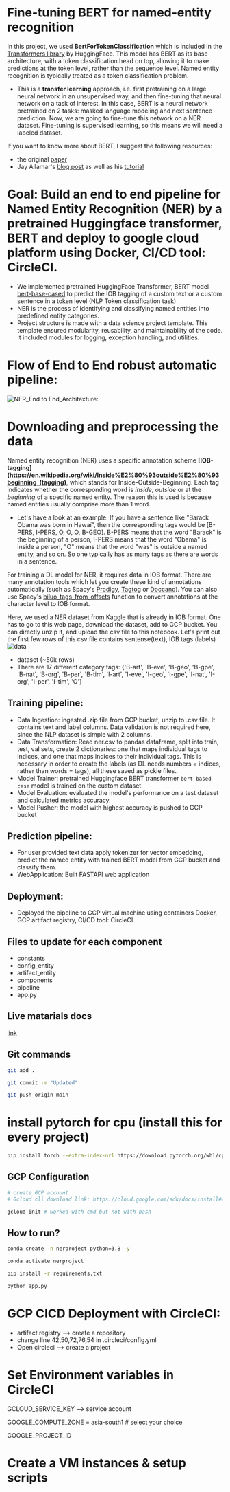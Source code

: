 # **Fine-tuning BERT for named-entity recognition**

In this project, we used **BertForTokenClassification** which is included in the [Transformers library](https://github.com/huggingface/transformers) by HuggingFace. This model has BERT as its base architecture, with a token classification head on top, allowing it to make predictions at the token level, rather than the sequence level. Named entity recognition is typically treated as a token classification problem.
- This is a **transfer learning** approach, i.e. first pretraining on a large neural network in an unsupervised way, and then fine-tuning that neural network on a task of interest. In this case, BERT is a neural network pretrained on 2 tasks: masked language modeling and next sentence prediction. Now, we are going to fine-tune this network on a NER dataset. Fine-tuning is supervised learning, so this means we will need a labeled dataset.

If you want to know more about BERT, I suggest the following resources:
* the original [paper](https://arxiv.org/abs/1810.04805)
* Jay Allamar's [blog post](http://jalammar.github.io/illustrated-bert/) as well as his [tutorial](http://jalammar.github.io/a-visual-guide-to-using-bert-for-the-first-time/)

# Goal: Build an end to end pipeline for Named Entity Recognition (NER) by a pretrained Huggingface transformer, BERT and deploy to google cloud platform using Docker, CI/CD tool: CircleCI. 
- We implemented pretrained HuggingFace Transformer, BERT model [bert-base-cased](https:huggingface.co/google-bert/bert-base-cased) to predict the IOB tagging of a custom text or a custom sentence in a token level (NLP Token classification task)
- NER is the process of identifying and classifying named entities into predefined entity categories.
- Project structure is made with a data science project template. This template ensured modularity, reusability, and maintainability of the code. It included modules for logging, exception handling, and utilities.

# Flow of End to End robust automatic pipeline:

![NER_End to End_Architexture](https://github.com/malleswarigelli/NameEntityRecoginition/assets/84688050/99ccaee1-35f3-49b9-9492-bf4f9e8b9f00): 
# **Downloading and preprocessing the data**
Named entity recognition (NER) uses a specific annotation scheme **[IOB-tagging](https://en.wikipedia.org/wiki/Inside%E2%80%93outside%E2%80%93beginning_(tagging)**, which stands for Inside-Outside-Beginning. Each tag indicates whether the corresponding word is *inside*, *outside* or at the *beginning* of a specific named entity. The reason this is used is because named entities usually comprise more than 1 word. 

- Let's have a look at an example. If you have a sentence like "Barack Obama was born in Hawaï", then the corresponding tags would be   [B-PERS, I-PERS, O, O, O, B-GEO]. B-PERS means that the word "Barack" is the beginning of a person, I-PERS means that the word "Obama" is inside a person, "O" means that the word "was" is outside a named entity, and so on. So one typically has as many tags as there are words in a sentence.

For training a DL model for NER, it requires data in IOB format. There are many annotation tools which let you create these kind of annotations automatically (such as Spacy's [Prodigy](https://prodi.gy/), [Tagtog](https://docs.tagtog.net/) or [Doccano](https://github.com/doccano/doccano)). You can also use Spacy's [biluo_tags_from_offsets](https://spacy.io/api/goldparse#biluo_tags_from_offsets) function to convert annotations at the character level to IOB format.

Here, we used a NER dataset from Kaggle that is already in IOB format. One has to go to this web page, download the dataset, add to GCP bucket. You can directly unzip it, and upload the csv file to this notebook. Let's print out the first few rows of this csv file contains sentense(text), IOB tags (labels)
![data](https://github.com/malleswarigelli/NameEntityRecoginition/assets/84688050/384f6f57-d36c-41bd-9e53-0f18f3742341)
- dataset (~50k rows)
- There are 17 different category tags: {'B-art', 'B-eve', 'B-geo', 'B-gpe', 'B-nat', 'B-org', 'B-per', 'B-tim', 'I-art', 'I-eve', 'I-geo', 'I-gpe', 'I-nat', 'I-org', 'I-per', 'I-tim', 'O'}

## Training pipeline:
- Data Ingestion: ingested .zip file from GCP bucket, unzip to .csv file. It contains text and label columns. Data validation is not required here, since the NLP dataset is simple with 2 columns.
- Data Transformation: Read ner.csv to pandas dataframe, split into train, test, val sets, create 2 dictionaries: one that maps individual tags to indices, and one that maps indices to their individual tags. This is necessary in order to create the labels (as DL needs numbers = indices, rather than words = tags), all these saved as pickle files.
- Model Trainer: pretrained Huggingface BERT transformer `bert-based-case` model is trained on the custom dataset. 
- Model Evaluation: evaluated the model's performance on a test dataset and calculated metrics accuracy.
- Model Pusher: the model with highest accuracy is pushed to GCP bucket 
## Prediction pipeline: 
- For user provided text data apply tokenizer for vector embedding, predict the named entity with trained BERT model from GCP bucket and classify them.  
- WebApplication: Built FASTAPI web application
## Deployment: 
- Deployed the pipeline to GCP virtual machine using containers Docker, GCP artifact registry, CI/CD tool: CircleCI


## Files to update for each component
 - constants
 - config_entity
 - artifact_entity
 - components
 - pipeline
 - app.py



## Live matarials docs

[link](https://docs.google.com/document/d/1UFiHnyKRqgx8Lodsvdzu58LbVjdWHNf-uab2WmhE0A4/edit?usp=sharing)


## Git commands

```bash
git add .

git commit -m "Updated"

git push origin main
```

# install pytorch for cpu (install this for every project)
```bash
pip install torch --extra-index-url https://download.pytorch.org/whl/cpu
```

## GCP Configuration

```bash
# create GCP account
# Gcloud cli download link: https://cloud.google.com/sdk/docs/install#windows

gcloud init # worked with cmd but not with bash
```


## How to run?

```bash
conda create -n nerproject python=3.8 -y
```

```bash
conda activate nerproject
```

```bash
pip install -r requirements.txt
```

```bash
python app.py
```
# GCP CICD Deployment with CircleCI:
- artifact registry --> create a repository
- change line 42,50,72,76,54 in .circleci/config.yml
- Open circleci --> create a project


# Set Environment variables in CircleCI
GCLOUD_SERVICE_KEY --> service account

GOOGLE_COMPUTE_ZONE = asia-south1 # select your choice

GOOGLE_PROJECT_ID

# Create a VM instances & setup scripts
